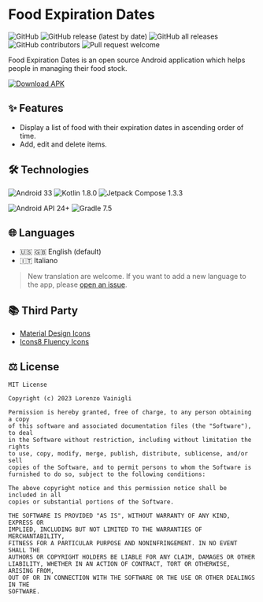 # Food Expiration Dates

![GitHub](https://img.shields.io/github/license/lorenzovngl/FoodExpirationDates?style=flat-square)
![GitHub release (latest by date)](https://img.shields.io/github/v/release/lorenzovngl/FoodExpirationDates?style=flat-square)
![GitHub all releases](https://img.shields.io/github/downloads/lorenzovngl/FoodExpirationDates/total?style=flat-square)
![GitHub contributors](https://img.shields.io/github/contributors/lorenzovngl/FoodExpirationDates?style=flat-square)
![Pull request welcome](https://img.shields.io/badge/Pull%20request-welcome-ff69b4?style=flat-square)

Food Expiration Dates is an open source Android application which helps people in managing their food stock.

[![Download APK](https://img.shields.io/badge/Download%20APK-24292f?style=for-the-badge&logo=github)](https://github.com/lorenzovngl/FoodExpirationDates/releases/download/v0.2/FoodExpirationDates-0.2.apk)

## ✨ Features

- Display a list of food with their expiration dates in ascending order of time.
- Add, edit and delete items.

## 🛠️ Technologies

![Android 33](https://img.shields.io/badge/Android-33-3DDC84?style=for-the-badge&logo=android)
![Kotlin 1.8.0](https://img.shields.io/badge/Kotlin-1.8.0-A97BFF?&style=for-the-badge&logo=kotlin&logoColor=A97BFF)
![Jetpack Compose 1.3.3](https://img.shields.io/badge/Jetpack%20Compose-1.3.3-4285F4?style=for-the-badge&logo=Jetpack+Compose&logoColor=4285F4)

![Android API 24+](https://img.shields.io/badge/API-24+-3DDC84?style=for-the-badge&logo=android)
![Gradle 7.5](https://img.shields.io/badge/Gradle-7.5-0097a7?style=for-the-badge&logo=gradle&logoColor=0097a7)

## 🌐 Languages

- 🇺🇸 🇬🇧 English (default)
- 🇮🇹 Italiano

> New translation are welcome. If you want to add a new language to the app, please [open an issue](https://github.com/lorenzovngl/FoodExpirationDates/issues/new).

## 📚 Third Party

- [Material Design Icons](https://pictogrammers.com/library/mdi/)
- [Icons8 Fluency Icons](https://icons8.it/icons/fluency)

## ⚖️ License

```
MIT License

Copyright (c) 2023 Lorenzo Vainigli

Permission is hereby granted, free of charge, to any person obtaining a copy
of this software and associated documentation files (the "Software"), to deal
in the Software without restriction, including without limitation the rights
to use, copy, modify, merge, publish, distribute, sublicense, and/or sell
copies of the Software, and to permit persons to whom the Software is
furnished to do so, subject to the following conditions:

The above copyright notice and this permission notice shall be included in all
copies or substantial portions of the Software.

THE SOFTWARE IS PROVIDED "AS IS", WITHOUT WARRANTY OF ANY KIND, EXPRESS OR
IMPLIED, INCLUDING BUT NOT LIMITED TO THE WARRANTIES OF MERCHANTABILITY,
FITNESS FOR A PARTICULAR PURPOSE AND NONINFRINGEMENT. IN NO EVENT SHALL THE
AUTHORS OR COPYRIGHT HOLDERS BE LIABLE FOR ANY CLAIM, DAMAGES OR OTHER
LIABILITY, WHETHER IN AN ACTION OF CONTRACT, TORT OR OTHERWISE, ARISING FROM,
OUT OF OR IN CONNECTION WITH THE SOFTWARE OR THE USE OR OTHER DEALINGS IN THE
SOFTWARE.
```
